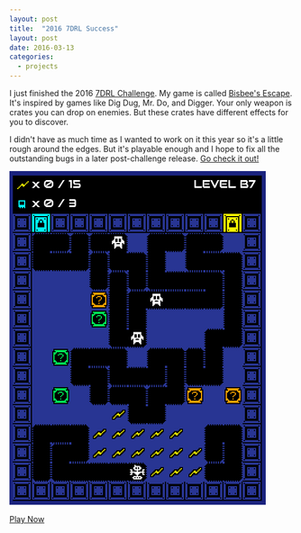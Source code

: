 ```yaml
---
layout: post
title:  "2016 7DRL Success"
layout: post
date: 2016-03-13
categories:
  - projects
---
```

I just finished the 2016 [7DRL Challenge](http://7drl.org). My game is called [Bisbee's Escape](http://walsh9.github.io/7drl2016/). It's inspired by games like Dig Dug, Mr. Do, and Digger. Your only weapon is crates you can drop on enemies. But these crates have different effects for you to discover.

I didn't have as much time as I wanted to work on it this year so it's a little rough around the edges. But it's playable enough and I hope to fix all the outstanding bugs in a later post-challenge release. [Go check it out!](http://walsh9.github.io/7drl2016/)

![Bisbee's Escape Screenshot](/i/bisbee.png)

[Play Now](http://walsh9.github.io/7drl2016/)
